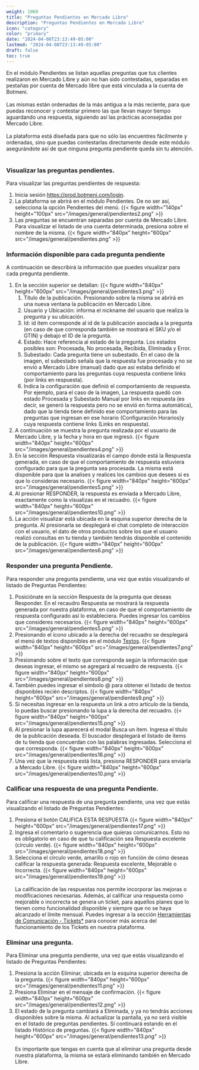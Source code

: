 ```yaml
---
weight: 1060
title: "Preguntas Pendientes en Mercado Libre"
description: "Preguntas Pendientes en Mercado Libre"
icon: "category"
color: "primary"
date: "2024-04-08T23:13:49-05:00"
lastmod: "2024-04-08T23:13:49-05:00"
draft: false
toc: true
---
```

En el módulo Pendientes se listan aquellas preguntas que tus clientes realizaron en Mercado Libre y aún no han sido contestadas, separadas en pestañas por cuenta de Mercado libre que está vinculada a la cuenta de Botmeni.<br></br>
Las mismas están ordenadas de la más antigua a la más reciente, para que puedas reconocer y contestar primero las que llevan mayor tiempo aguardando una respuesta, siguiendo así las prácticas aconsejadas por Mercado Libre.<br></br>
La plataforma está diseñada para que no sólo las encuentres fácilmente y ordenadas, sino que puedas contestarlas directamente desde este módulo asegurándote así de que ninguna pregunta pendiente queda sin tu atención.<br></br>

### Visualizar las preguntas pendientes.
Para visualizar las preguntas pendientes de respuesta:
1. Inicia sesión <https://prod.botmeni.com/login>.
2. La plataforma se abrirá en el módulo Pendientes. De no ser así, selecciona la opción Pendientes del menú.
{{< figure width="140px" height="100px" src="/images/general/pendientes2.png" >}}
3. Las preguntas se encuentran separadas por cuenta de Mercado Libre. Para visualizar el listado de una cuenta determinada, presiona sobre el nombre de la misma.
{{< figure width="840px" height="600px" src="/images/general/pendientes.png" >}}

### Información disponible para cada pregunta pendiente
A continuación se describirá la información que puedes visualizar para cada pregunta pendiente.
1. En la sección superior se detallan:
{{< figure width="840px" height="600px" src="/images/general/pendientes3.png" >}}
    1. Título de la publicación. Presionando sobre la misma se abrirá en una nueva ventana la publicación en Mercado Libre.
    2. Usuario y Ubicación: informa el nickname del usuario que realiza la pregunta y su ubicación.
    3. Id: id ítem corresponde al id de la publicación asociada a la pregunta (en caso de que corresponda también se mostrará el SKU y/o el GTIN) y debajo el ID de la pregunta.
    4. Estado: Hace referencia al estado de la pregunta. Los estados posibles son: Procesada, No procesada, Recibida, Eliminada y Error.
    5. Subestado: Cada pregunta tiene un subestado. En el caso de la imagen, el subestado señala que la respuesta fue procesada y no se envió a Mercado Libre (manual) dado que así estaba definido el comportamiento para las preguntas cuya respuesta contiene links (por links en respuesta).
    6. Indica la configuración que definió el comportamiento de respuesta. Por ejemplo, para el caso de la imagen, La respuesta quedó con estado Procesada y Subestado Manual por links en respuesta (es decir, se generó la respuesta pero no se envió en forma automática), dado que la tienda tiene definido ese comportamiento para las preguntas que ingresan en ese horario (Configuración Horarios)y cuya respuesta contiene links (Links en respuesta).
2. A continuación se muestra la pregunta realizada por el usuario de Mercado Libre, y la fecha y hora en que ingresó.
{{< figure width="840px" height="600px" src="/images/general/pendientes4.png" >}}
3. En la sección Respuesta visualizarás el campo donde está la Respuesta generada, en caso de que el comportamiento de respuesta estuviera configurado para que la pregunta sea procesada. La misma está disponible para que la analises y realices los cambios que desees si es que lo consideras necesario.
{{< figure width="840px" height="600px" src="/images/general/pendientes5.png" >}}
4. Al presionar RESPONDER, la respuesta es enviada a Mercado Libre, exactamente como la visualizas en el recuadro. 
{{< figure width="840px" height="600px" src="/images/general/pendientes10.png" >}}
5. La acción visualizar está ubicada en la esquina superior derecha de la pregunta. Al presionarla se desplegará el chat completo de interacción con el usuario, el dato de otros productos sobre los que el usuario realizó consultas en tu tienda y también tendrás disponible el contenido de la publicación.
{{< figure width="840px" height="600px" src="/images/general/pendientes6.png" >}}

### Responder una pregunta Pendiente.

Para responder una pregunta pendiente, una vez que estás visualizando el listado de Preguntas Pendientes:
1. Posiciónate en la sección Respuesta de la pregunta que deseas Responder. En el recaudro Respuesta se mostrará la respuesta generada por nuestra plataforma, en caso de que el comportamiento de respuesta configurado así lo estableciera. Puedes ingresar los cambios que consideres necesarios.
{{< figure width="840px" height="600px" src="/images/general/pendientes5.png" >}}
2. Presionando el ícono ubicado a la derecha del recuadro se desplegará el menú de textos disponibles en el módulo [Textos](../../Personaliza_tu_cuenta_de_botmeni/Textos/Establecer_textos.md). 
{{< figure width="840px" height="600px" src="/images/general/pendientes7.png" >}}
3. Presionando sobre el texto que corresponda según la información que deseas ingresar, el mismo se agregará al recuadro de respuesta.
{{< figure width="840px" height="600px" src="/images/general/pendientes8.png" >}}
4. También puedes ingresar el símbolo @ para obtener el listado de textos disponibles recién descriptos.
{{< figure width="840px" height="600px" src="/images/general/pendientes9.png" >}}
5. Si necesitas ingresar en la respuesta un link a otro artículo de la tienda, lo puedas buscar presionando la lupa a la derecha del recuadro.
{{< figure width="840px" height="600px" src="/images/general/pendientes15.png" >}}
6. Al presionar la lupa aparecerá el modal Busca un ítem. Ingresa el título de la publicación deseada. El buscador desplegará el listado de ítems de tu tienda que concuerdan con las palabras ingresadas. Selecciona el que corresponda.
{{< figure width="840px" height="600px" src="/images/general/pendientes16.png" >}}
7. Una vez que la respuesta está lista, presiona RESPONDER para enviarla a Mercado Libre.
{{< figure width="840px" height="600px" src="/images/general/pendientes10.png" >}}

### Calificar una respuesta de una pregunta Pendiente.

Para calificar una respuesta de una pregunta pendiente, una vez que estás visualizando el listado de Preguntas Pendientes:
1. Presiona el botón CALIFICA ESTA RESPUESTA
{{< figure width="840px" height="600px" src="/images/general/pendientes17.png" >}}
2. Ingresa el comentario o sugerencia que quieras comunicarnos. Esto no es obligatorio en caso de que tu calificación sea Respuesta excelente (círculo verde).
{{< figure width="840px" height="600px" src="/images/general/pendientes18.png" >}}
3. Selecciona el círculo verde, amarillo o rojo en función de cómo deseas calificar la respuesta generada: Respuesta excelente, Mejorable o Incorrecta.
{{< figure width="840px" height="600px" src="/images/general/pendientes19.png" >}}<br></br>
La calificación de las respuestas nos permite incorporar las mejoras o modificaciones necesarias. Además, al calificar una respuesta como mejorable o incorrecta se genera un ticket, para aquellos planes que lo tienen como funcionalidad disponible y siempre que no se haya alcanzado el límite mensual. Puedes ingresar a la sección [Herramientas de Comunicación - Tickets*](../../Herramientas_comunicacion/Tickets.md) para conocer más acerca del funcionamiento de los Tickets en nuestra plataforma.
### Eliminar una pregunta.
Para Eliminar una pregunta pendiente, una vez que estás visualizando el listado de Preguntas Pendientes:
1. Presiona la acción Eliminar, ubicada en la esquina superior derecha de la pregunta.
{{< figure width="840px" height="600px" src="/images/general/pendientes11.png" >}}
2. Presiona Eliminar en el mensaje de confirmación.
{{< figure width="840px" height="600px" src="/images/general/pendientes12.png" >}}
3. El estado de la pregunta cambiará a Eliminada, y ya no tendrás acciones disponibles sobre la misma. Al actualizar la pantalla, ya no será visible en el listado de preguntas pendientes. Sí continuará estando en el listado Histórico de preguntas.
{{< figure width="840px" height="600px" src="/images/general/pendientes13.png" >}}
<br></br>
Es importante que tengas en cuenta que al eliminar una pregunta desde nuestra plataforma, la misma se estará eliminando también en Mercado Libre.





